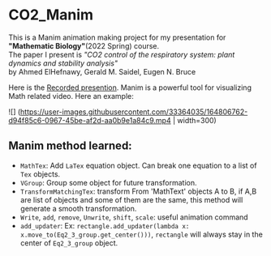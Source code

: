 # CO2_Manim

This is a Manim animation making project for my presentation for **"Mathematic Biology"**(2022 Spring) course. <br/>
The paper I present is *"CO2 control of the respiratory system: plant dynamics and stability analysis"* <br/>
by Ahmed ElHefnawy, Gerald M. Saidel, Eugen N. Bruce

Here is the [Recorded presention](https://youtu.be/kB1zh1AncHQ).
Manim is a powerful tool for visualizing Math related video. Here an example: <br/>



![] (https://user-images.githubusercontent.com/33364035/164806762-d94f85c6-0967-45be-af2d-aa0b9e1a84c9.mp4 | width=300)



## Manim method learned:
- `MathTex`: Add `LaTex` equation object. Can break one equation to a list of `Tex` objects.
- `VGroup`: Group some object for future transformation.
- `TransformMatchingTex`: transform From 'MathText' objects A to B, if A,B are list of objects and some of them are the same, this method will generate a smooth transformation.
- `Write`, `add`, `remove`, `Unwrite`, `shift`, `scale`: useful animation command
- `add_updater`: Ex: `rectangle.add_updater(lambda x: x.move_to(Eq2_3_group.get_center()))`, `rectangle` will always stay in the center of `Eq2_3_group` object.
